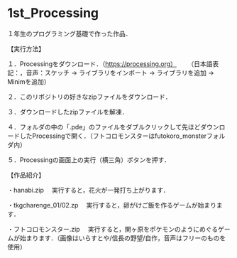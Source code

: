 # 1st_Processing

１年生のプログラミング基礎で作った作品．

【実行方法】

１．Processingをダウンロード．（https://processing.org）
　　（日本語表記：，音声：スケッチ → ライブラリをインポート → ライブラリを追加 → Minimを追加）

２．このリポジトリの好きなzipファイルをダウンロード．

３．ダウンロードしたzipファイルを解凍．

４．フォルダの中の「.pde」のファイルをダブルクリックして先ほどダウンロードしたProcessingで開く．（フトコロモンスターはfutokoro_monsterフォルダ内）

５．Processingの画面上の実行（横三角）ボタンを押す．

【作品紹介】

・hanabi.zip
　実行すると，花火が一発打ち上がります．
 
・tkgcharenge_01/02.zp
　実行すると，卵がけご飯を作るゲームが始まります．

・フトコロモンスター.zip
　実行すると，関ヶ原をポケモンのようにめぐるゲームが始まります．（画像はいらすとや/信長の野望/自作，音声はフリーのものを使用）
